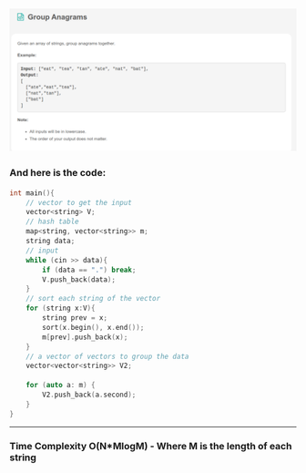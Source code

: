 ## ![](/Archive/images/Leetcode_Day6.png)

### And here is the code:

```c++
int main(){
    // vector to get the input
    vector<string> V;
    // hash table
    map<string, vector<string>> m;
    string data;
    // input
    while (cin >> data){
        if (data == ".") break;
        V.push_back(data);
    }
    // sort each string of the vector
    for (string x:V){
        string prev = x;
        sort(x.begin(), x.end());
        m[prev].push_back(x);
    }
    // a vector of vectors to group the data
    vector<vector<string>> V2;

    for (auto a: m) {
        V2.push_back(a.second);
    }
}

```

---

### Time Complexity O(N\*MlogM) - Where M is the length of each string

